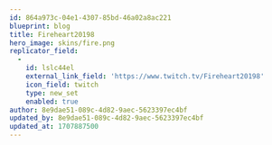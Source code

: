 ```yaml
---
id: 864a973c-04e1-4307-85bd-46a02a8ac221
blueprint: blog
title: Fireheart20198
hero_image: skins/fire.png
replicator_field:
  -
    id: lslc44el
    external_link_field: 'https://www.twitch.tv/Fireheart20198'
    icon_field: twitch
    type: new_set
    enabled: true
author: 8e9dae51-089c-4d82-9aec-5623397ec4bf
updated_by: 8e9dae51-089c-4d82-9aec-5623397ec4bf
updated_at: 1707887500
---
```

